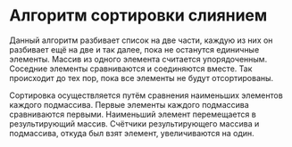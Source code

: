 # Алгоритм сортировки слиянием

Данный алгоритм разбивает список на две части, каждую из них он разбивает ещё на две и так далее, пока не останутся единичные элементы. Массив из одного элемента считается упорядоченным. Соседние элементы сравниваются и соединяются вместе. Так происходит до тех пор, пока все элементы не будут отсортированы.

Сортировка осуществляется путём сравнения наименьших элементов каждого подмассива. Первые элементы каждого подмассива сравниваются первыми. Наименьший элемент перемещается в результирующий массив. Счётчики результирующего массива и подмассива, откуда был взят элемент, увеличиваются на один.
